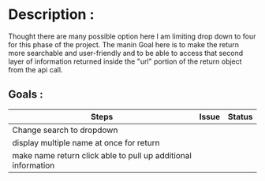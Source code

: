 # Description : 
Thought there are many possible option here I am limiting drop down to four for this phase of the project.
The manin Goal here is to make the return more searchable and user-friendly and to be able to access that second layer of 
information returned inside the "url" portion of the return object from the api call.



## Goals :

| Steps                                                         | Issue | Status |
|---------------------------------------------------------------|-------|--------|
| Change search to dropdown                                     |       |        |
| display multiple name at once for return                      |       |
| make name return click able to pull up additional information |       |


